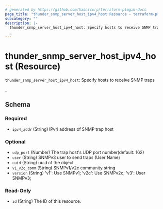 ```yaml
---
# generated by https://github.com/hashicorp/terraform-plugin-docs
page_title: "thunder_snmp_server_host_ipv4_host Resource - terraform-provider-thunder"
subcategory: ""
description: |-
  thunder_snmp_server_host_ipv4_host: Specify hosts to receive SNMP traps
  _
---
```


# thunder_snmp_server_host_ipv4_host (Resource)

`thunder_snmp_server_host_ipv4_host`: Specify hosts to receive SNMP traps

_



<!-- schema generated by tfplugindocs -->
## Schema

### Required

- `ipv4_addr` (String) IPv4 address of SNMP trap host

### Optional

- `udp_port` (Number) The trap host's UDP port number(default: 162)
- `user` (String) SNMPv3 user to send traps (User Name)
- `uuid` (String) uuid of the object
- `v1_v2c_comm` (String) SNMPv1/v2c community string
- `version` (String) 'v1': Use SNMPv1; 'v2c': Use SNMPv2c; 'v3': User SNMPv3;

### Read-Only

- `id` (String) The ID of this resource.


